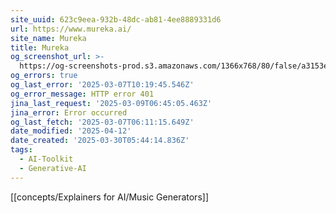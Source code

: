 ```yaml
---
site_uuid: 623c9eea-932b-48dc-ab81-4ee8889331d6
url: https://www.mureka.ai/
site_name: Mureka
title: Mureka
og_screenshot_url: >-
  https://og-screenshots-prod.s3.amazonaws.com/1366x768/80/false/a3153e764ffaeb7fefb51e9ac3803ec77f6f09ae0598be71decdd19e0f4e8557.jpeg
og_errors: true
og_last_error: '2025-03-07T10:19:45.546Z'
og_error_message: HTTP error 401
jina_last_request: '2025-03-09T06:45:05.463Z'
jina_error: Error occurred
og_last_fetch: '2025-03-07T06:11:15.649Z'
date_modified: '2025-04-12'
date_created: '2025-03-30T05:44:14.836Z'
tags:
  - AI-Toolkit
  - Generative-AI
---
```


































































[[concepts/Explainers for AI/Music Generators]]
